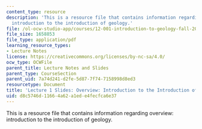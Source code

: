 ```yaml
---
content_type: resource
description: 'This is a resource file that contains information regarding overview:
  introduction to the introduction of geology.'
file: /ol-ocw-studio-app/courses/12-001-introduction-to-geology-fall-2013/d8c5746d11664a62a1ede4fecfca6e37_MIT12_001F13_Lecture1slides.pdf
file_size: 1658853
file_type: application/pdf
learning_resource_types:
- Lecture Notes
license: https://creativecommons.org/licenses/by-nc-sa/4.0/
ocw_type: OCWFile
parent_title: Lecture Notes and Slides
parent_type: CourseSection
parent_uid: 7a74d241-d2fe-5d87-7f74-7158998d8ed3
resourcetype: Document
title: 'Lecture 1 Slides: Overview: Introduction to the Introduction of Geology'
uid: d8c5746d-1166-4a62-a1ed-e4fecfca6e37
---
```

This is a resource file that contains information regarding overview: introduction to the introduction of geology.